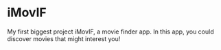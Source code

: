 # iMovIF
My first biggest project iMovIF, a movie finder app. In this app, you could discover movies that might interest you!
